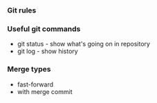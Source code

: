 ### Git rules

### Useful git commands
- git status - show what's going on in repository
- git log - show history

### Merge types
- fast-forward
- with merge commit
